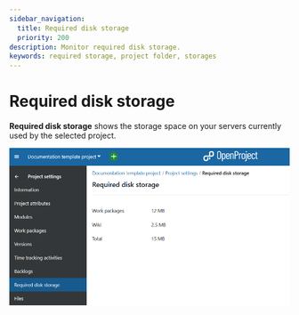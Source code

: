 ```yaml
---
sidebar_navigation:
  title: Required disk storage
  priority: 200
description: Monitor required disk storage.
keywords: required storage, project folder, storages
---
```

# Required disk storage

**Required disk storage** shows the storage space on your servers currently used by the selected project.

![Required disk storage in OpenProject settings](openproject-user-guide-project-settings-required-disk-storage.png)
